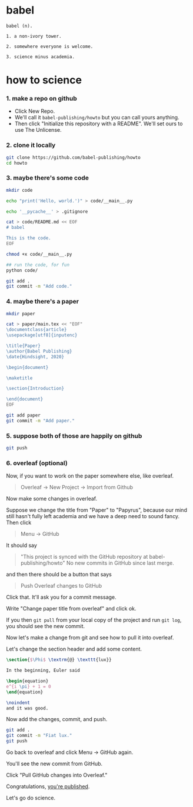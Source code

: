 # babel

```
babel (n).

1. a non-ivory tower.

2. somewhere everyone is welcome.

3. science minus academia.
```

# how to science

### 1. make a repo on github

  * Click New Repo.
  * We'll call it `babel-publishing/howto` but you can call yours anything.
  * Then click "Initialize this repository with a README". We'll set ours to use The Unlicense.

### 2. clone it locally

```bash
git clone https://github.com/babel-publishing/howto
cd howto
```

### 3. maybe there's some code

```bash
mkdir code

echo "print('Hello, world.')" > code/__main__.py

echo '__pycache__' > .gitignore

cat > code/README.md << EOF
# babel

This is the code.
EOF

chmod +x code/__main__.py

## run the code, for fun
python code/

git add .
git commit -m "Add code."
```

### 4. maybe there's a paper

```bash
mkdir paper

cat > paper/main.tex << "EOF"
\documentclass{article}
\usepackage[utf8]{inputenc}

\title{Paper}
\author{Babel Publishing}
\date{Hindsight, 2020}

\begin{document}

\maketitle

\section{Introduction}

\end{document}
EOF

git add paper
git commit -m "Add paper."
```

### 5. suppose both of those are happily on github
```bash
git push
```

### 6. overleaf (optional)

Now, if you want to work on the paper somewhere else, like overleaf.

> Overleaf -> New Project -> Import from Github

Now make some changes in overleaf.

Suppose we change the title from "Paper" to "Papyrus",
because our mind still hasn't fully left academia and
we have a deep need to sound fancy. Then click

> Menu -> GitHub

It should say

> "This project is synced with the GitHub repository at babel-publishing/howto"
> No new commits in GitHub since last merge.

and then there should be a button that says

> Push Overleaf changes to GitHub

Click that. It'll ask you for a commit message.

Write "Change paper title from overleaf" and click ok.

If you then `git pull` from your local copy of the project
and run `git log`, you should see the new commit.

Now let's make a change from git and see how to pull it into overleaf.

Let's change the section header and add some content.

```latex
\section{$\Phi$ \textrm{@} \texttt{lux}}

In the beginning, Euler said

\begin{equation}
e^{i \pi} + 1 = 0
\end{equation}

\noindent
and it was good.
```

Now add the changes, commit, and push.

```bash
git add .
git commit -m "Fiat lux."
git push
```

Go back to overleaf and click Menu -> GitHub again.

You'll see the new commit from GitHub.

Click "Pull GitHub changes into Overleaf."

Congratulations, [you're published](https://www.overleaf.com/read/zhbvhrpjxsxb).

Let's go do science.
